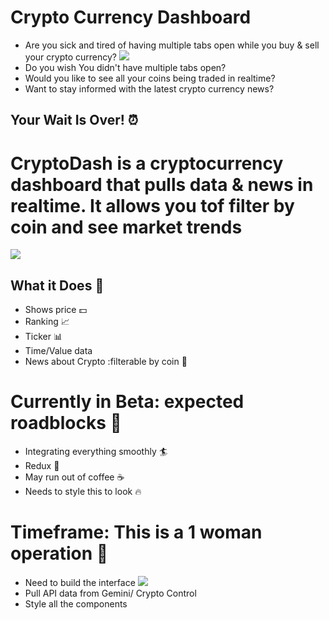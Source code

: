 # Crypto Currency Dashboard
- Are you sick and tired of having multiple tabs open while you buy & sell your crypto currency?
![](https://media.giphy.com/media/XIS4ARkxVah4A/giphy.gif)
- Do you wish You didn't have multiple tabs open?
- Would you like to see all your coins being traded in realtime?
- Want to stay informed with the latest crypto currency news?

## Your Wait Is Over! :alarm_clock:

# CryptoDash is a cryptocurrency dashboard that pulls data & news in realtime. It allows you tof filter by coin and see market trends
![](https://media.giphy.com/media/xUA7bdUwVKAxUwP2SY/giphy.gif)


## What it Does :high_brightness:
- Shows price :dollar:
- Ranking :chart_with_upwards_trend:
- Ticker :bar_chart:
- Time/Value data
- News about Crypto :filterable by coin :newspaper:


# Currently in Beta: expected roadblocks :construction:
- Integrating everything smoothly :surfer:
- Redux :japanese_ogre:
- May run out of coffee :coffee:
- Needs to style this to look :fire:

# Timeframe: This is a 1 woman operation :information_desk_person:
+ Need to build the interface 
![](https://media.giphy.com/media/gZuxOq7zSL5DO/giphy.gif)
+ Pull API data from Gemini/ Crypto Control
+ Style all the components 
